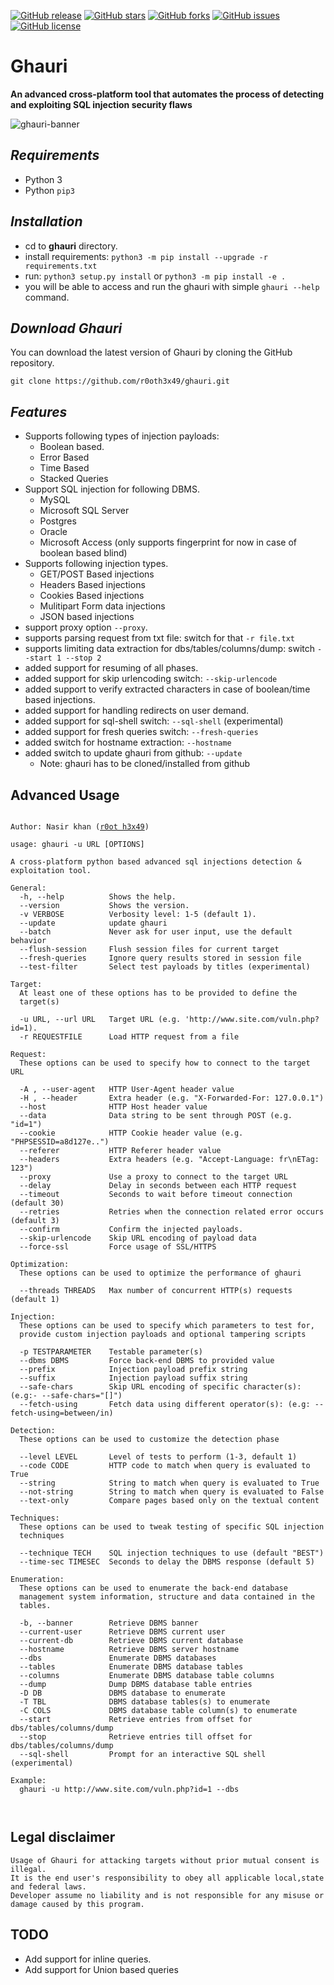[![GitHub release](https://img.shields.io/badge/release-v1.2.7-brightgreen?style=flat-square)](https://github.com/r0oth3x49/ghauri/releases/tag/1.2.7)
[![GitHub stars](https://img.shields.io/github/stars/r0oth3x49/ghauri?style=flat-square)](https://github.com/r0oth3x49/ghauri/stargazers)
[![GitHub forks](https://img.shields.io/github/forks/r0oth3x49/ghauri?style=flat-square)](https://github.com/r0oth3x49/ghauri/network)
[![GitHub issues](https://img.shields.io/github/issues/r0oth3x49/ghauri?style=flat-square)](https://github.com/r0oth3x49/ghauri/issues)
[![GitHub license](https://img.shields.io/github/license/r0oth3x49/ghauri?style=flat-square)](https://github.com/r0oth3x49/ghauri/blob/main/LICENSE)


# Ghauri
**An advanced cross-platform tool that automates the process of detecting and exploiting SQL injection security flaws**

![ghauri-banner](https://user-images.githubusercontent.com/11024397/193408429-418a75e0-a070-4491-9f92-5799b2509cdf.PNG)

## ***Requirements***

- Python 3
- Python `pip3`

## ***Installation***

 - cd to **ghauri** directory.
 - install requirements: `python3 -m pip install --upgrade -r requirements.txt`
 - run: `python3 setup.py install` or `python3 -m pip install -e .`
 - you will be able to access and run the ghauri with simple `ghauri --help` command.

## ***Download Ghauri***

You can download the latest version of Ghauri by cloning the GitHub repository.

    git clone https://github.com/r0oth3x49/ghauri.git

## ***Features***
 - Supports following types of injection payloads:
   - Boolean based.
   - Error Based
   - Time Based
   - Stacked Queries
 - Support SQL injection for following DBMS.
   - MySQL
   - Microsoft SQL Server
   - Postgres
   - Oracle
   - Microsoft Access (only supports fingerprint for now in case of boolean based blind)
 - Supports following injection types.
   - GET/POST Based injections
   - Headers Based injections
   - Cookies Based injections
   - Mulitipart Form data injections
   - JSON based injections
 - support proxy option `--proxy`.
 - supports parsing request from txt file: switch for that `-r file.txt`
 - supports limiting data extraction for dbs/tables/columns/dump: switch `--start 1 --stop 2`
 - added support for resuming of all phases.
 - added support for skip urlencoding switch: `--skip-urlencode`
 - added support to verify extracted characters in case of boolean/time based injections.
 - added support for handling redirects on user demand.
 - added support for sql-shell switch: `--sql-shell` (experimental)
 - added support for fresh queries switch: `--fresh-queries`
 - added switch for hostname extraction: `--hostname`
 - added switch to update ghauri from github: `--update` 
    - Note: ghauri has to be cloned/installed from github


## **Advanced Usage**

<pre><code>
Author: Nasir khan (<a href="https://pk.linkedin.com/in/r0oth3x49">r0ot h3x49</a>)

usage: ghauri -u URL [OPTIONS]

A cross-platform python based advanced sql injections detection & exploitation tool.

General:
  -h, --help          Shows the help.
  --version           Shows the version.
  -v VERBOSE          Verbosity level: 1-5 (default 1).
  --update            update ghauri
  --batch             Never ask for user input, use the default behavior
  --flush-session     Flush session files for current target
  --fresh-queries     Ignore query results stored in session file
  --test-filter       Select test payloads by titles (experimental)

Target:
  At least one of these options has to be provided to define the
  target(s)

  -u URL, --url URL   Target URL (e.g. 'http://www.site.com/vuln.php?id=1).
  -r REQUESTFILE      Load HTTP request from a file

Request:
  These options can be used to specify how to connect to the target URL

  -A , --user-agent   HTTP User-Agent header value
  -H , --header       Extra header (e.g. "X-Forwarded-For: 127.0.0.1")
  --host              HTTP Host header value
  --data              Data string to be sent through POST (e.g. "id=1")
  --cookie            HTTP Cookie header value (e.g. "PHPSESSID=a8d127e..")
  --referer           HTTP Referer header value
  --headers           Extra headers (e.g. "Accept-Language: fr\nETag: 123")
  --proxy             Use a proxy to connect to the target URL
  --delay             Delay in seconds between each HTTP request
  --timeout           Seconds to wait before timeout connection (default 30)
  --retries           Retries when the connection related error occurs (default 3)
  --confirm           Confirm the injected payloads.
  --skip-urlencode    Skip URL encoding of payload data
  --force-ssl         Force usage of SSL/HTTPS

Optimization:
  These options can be used to optimize the performance of ghauri

  --threads THREADS   Max number of concurrent HTTP(s) requests (default 1)

Injection:
  These options can be used to specify which parameters to test for,
  provide custom injection payloads and optional tampering scripts

  -p TESTPARAMETER    Testable parameter(s)
  --dbms DBMS         Force back-end DBMS to provided value
  --prefix            Injection payload prefix string
  --suffix            Injection payload suffix string
  --safe-chars        Skip URL encoding of specific character(s): (e.g:- --safe-chars="[]")
  --fetch-using       Fetch data using different operator(s): (e.g: --fetch-using=between/in)

Detection:
  These options can be used to customize the detection phase

  --level LEVEL       Level of tests to perform (1-3, default 1)
  --code CODE         HTTP code to match when query is evaluated to True
  --string            String to match when query is evaluated to True
  --not-string        String to match when query is evaluated to False
  --text-only         Compare pages based only on the textual content

Techniques:
  These options can be used to tweak testing of specific SQL injection
  techniques

  --technique TECH    SQL injection techniques to use (default "BEST")
  --time-sec TIMESEC  Seconds to delay the DBMS response (default 5)

Enumeration:
  These options can be used to enumerate the back-end database
  management system information, structure and data contained in the
  tables.

  -b, --banner        Retrieve DBMS banner
  --current-user      Retrieve DBMS current user
  --current-db        Retrieve DBMS current database
  --hostname          Retrieve DBMS server hostname
  --dbs               Enumerate DBMS databases
  --tables            Enumerate DBMS database tables
  --columns           Enumerate DBMS database table columns
  --dump              Dump DBMS database table entries
  -D DB               DBMS database to enumerate
  -T TBL              DBMS database tables(s) to enumerate
  -C COLS             DBMS database table column(s) to enumerate
  --start             Retrieve entries from offset for dbs/tables/columns/dump
  --stop              Retrieve entries till offset for dbs/tables/columns/dump
  --sql-shell         Prompt for an interactive SQL shell (experimental)

Example:
  ghauri -u http://www.site.com/vuln.php?id=1 --dbs


</code></pre>


## **Legal disclaimer**

    Usage of Ghauri for attacking targets without prior mutual consent is illegal.
    It is the end user's responsibility to obey all applicable local,state and federal laws. 
    Developer assume no liability and is not responsible for any misuse or damage caused by this program.

## **TODO**
  - Add support for inline queries.
  - Add support for Union based queries

